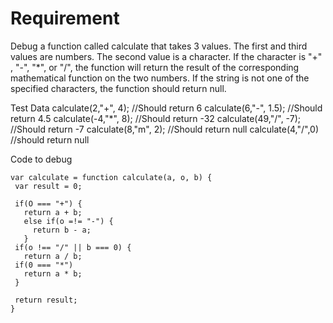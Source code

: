# Requirement

Debug a function called calculate that takes 3 values. The first and third values are numbers. The second value is a character. If the character is "+" , "-", "\*", or "/", the function will return the result of the corresponding mathematical function on the two numbers. If the string is not one of the specified characters, the function should return null.

Test Data
calculate(2,"+", 4); //Should return 6
calculate(6,"-", 1.5); //Should return 4.5
calculate(-4,"\*", 8); //Should return -32
calculate(49,"/", -7); //Should return -7
calculate(8,"m", 2); //Should return null
calculate(4,"/",0) //should return null

Code to debug

```
var calculate = function calculate(a, o, b) {
 var result = 0;

 if(O === "+") {
   return a + b;
   else if(o =!= "-") {
     return b - a;
   }
 if(o !== "/" || b === 0) {
   return a / b;
 if(0 === "*")
   return a * b;
 }

 return result;
}
```
